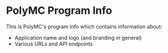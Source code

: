 # PolyMC Program Info

This is PolyMC's program info which contains information about:
- Application name and logo (and branding in general)
- Various URLs and API endpoints
